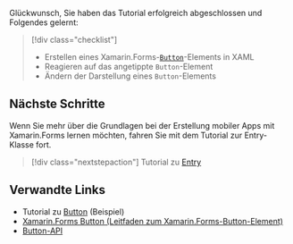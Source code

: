 Glückwunsch, Sie haben das Tutorial erfolgreich abgeschlossen und Folgendes gelernt:

> [!div class="checklist"]
> - Erstellen eines Xamarin.Forms-[`Button`](xref:Xamarin.Forms.Button)-Elements in XAML
> - Reagieren auf das angetippte `Button`-Element
> - Ändern der Darstellung eines `Button`-Elements

## <a name="next-steps"></a>Nächste Schritte

Wenn Sie mehr über die Grundlagen bei der Erstellung mobiler Apps mit Xamarin.Forms lernen möchten, fahren Sie mit dem Tutorial zur Entry-Klasse fort.

> [!div class="nextstepaction"]
> Tutorial zu [Entry](~/get-started/tutorials/entry/index.yml)

## <a name="related-links"></a>Verwandte Links

- Tutorial zu [Button](https://developer.xamarin.com/samples/xamarin-forms/GetStarted/Tutorials/ButtonTutorial) (Beispiel)
- [Xamarin.Forms Button (Leitfaden zum Xamarin.Forms-Button-Element)](~/xamarin-forms/user-interface/button.md)
- [Button-API](xref:Xamarin.Forms.Button)
